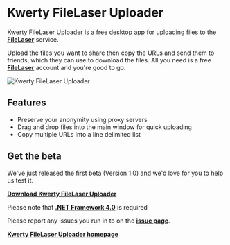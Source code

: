 Kwerty FileLaser Uploader
=========================


Kwerty FileLaser Uploader is a free desktop app for uploading files to the **[FileLaser](http://filelaser.com)** service.


Upload the files you want to share then copy the URLs and send them to friends, which they can use to download the files. All you need is a free **[FileLaser](http://filelaser.com)** account and you're good to go.

![Kwerty FileLaser Uploader](http://kwerty.com/FileLaser-Uploader/images/MainWindow.png)

Features
--------

* Preserve your anonymity using proxy servers
* Drag and drop files into the main window for quick uploading
* Copy multiple URLs into a line delimited list
		
		
Get the beta
------------	
		
We've just released the first beta (Version 1.0) and we'd love for you to help us test it.

**[Download Kwerty FileLaser Uploader](https://github.com/downloads/kwerty/FileLaser-Uploader/FileLaser-Uploader-1_0-beta.exe)**

Please note that **[.NET Framework 4.0](http://www.microsoft.com/en-us/download/details.aspx?id=17851)** is required

Please report any issues you run in to on the **[issue page](https://github.com/kwerty/FileLaser-Uploader/issues)**.

**[Kwerty FileLaser Uploader homepage](http://kwerty.com/FileLaser-Uploader)**
